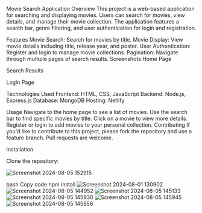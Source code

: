 Movie Search Application
Overview
This project is a web-based application for searching and displaying movies. Users can search for movies, view details, and manage their movie collection. The application features a search bar, genre filtering, and user authentication for login and registration.

Features
Movie Search: Search for movies by title.
Movie Display: View movie details including title, release year, and poster.
User Authentication: Register and login to manage movie collections.
Pagination: Navigate through multiple pages of search results.
Screenshots
Home Page

Search Results

Login Page

Technologies Used
Frontend: HTML, CSS, JavaScript
Backend: Node.js, Express.js
Database: MongoDB
Hosting: Netlify

Usage
Navigate to the home page to see a list of movies.
Use the search bar to find specific movies by title.
Click on a movie to view more details.
Register or login to add movies to your personal collection.
Contributing
If you'd like to contribute to this project, please fork the repository and use a feature branch. Pull requests are welcome.

Installation

Clone the repository:

![Screenshot 2024-08-05 152915](https://github.com/user-attachments/assets/43ab0fb6-0181-40e4-829c-63b359fc42f3)

bash
Copy code
npm install
![Screenshot 2024-08-01 130902](https://github.com/user-attachments/assets/e2c96751-f304-45f8-8f5c-62bd8d727e6d)
![Screenshot 2024-08-05 144952](https://github.com/user-attachments/assets/99fb38d3-35bd-4fa5-ba6d-eab8a9f8b59b)
![Screenshot 2024-08-05 145133](https://github.com/user-attachments/assets/78a6eb32-dcb6-46c5-96d1-8a12de295b19)
![Screenshot 2024-08-05 145930](https://github.com/user-attachments/assets/b69aeb06-cd61-4972-a23c-c178bd0f2251)
![Screenshot 2024-08-05 145945](https://github.com/user-attachments/assets/2253f0ec-911f-4500-ba45-87488078c439)
![Screenshot 2024-08-05 145956](https://github.com/user-attachments/assets/b1e99a44-e06f-4066-8197-107551cff1bc)

